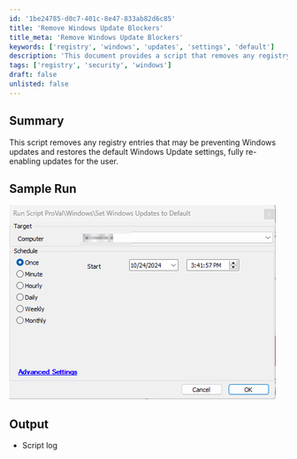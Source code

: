 ```yaml
---
id: '1be24785-d0c7-401c-8e47-833ab82d6c85'
title: 'Remove Windows Update Blockers'
title_meta: 'Remove Windows Update Blockers'
keywords: ['registry', 'windows', 'updates', 'settings', 'default']
description: 'This document provides a script that removes any registry entries that may be preventing Windows updates and restores the default Windows Update settings, ensuring that updates are fully re-enabled for the user.'
tags: ['registry', 'security', 'windows']
draft: false
unlisted: false
---
```


## Summary

This script removes any registry entries that may be preventing Windows updates and restores the default Windows Update settings, fully re-enabling updates for the user.

## Sample Run

![Sample Run](../../../static/img/Set-Windows-Updates-to-Default/image_1.png)

## Output

- Script log

